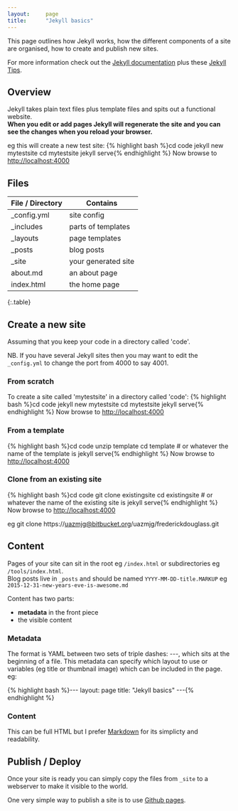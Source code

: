 ```yaml
---
layout:     page
title:      "Jekyll basics"
---
```


This page outlines how Jekyll works, how the different components of a site are organised, how to create and publish new sites.

For more information check out the [Jekyll documentation](https://jekyllrb.com/docs/home/) plus these [Jekyll Tips](http://jekyll.tips/guide/introduction/).



Overview
--------
Jekyll takes plain text files plus template files and spits out a functional website.  
__When you edit or add pages Jekyll will regenerate the site and you can see the changes when you reload your browser.__

eg this will create a new test site:
{% highlight bash %}cd code
jekyll new mytestsite
cd mytestsite
jekyll serve{% endhighlight %}
Now browse to [http://localhost:4000](http://localhost:4000])


Files
-----

| File / Directory | Contains      |
| ------------     | ------------- | 
| _config.yml      | site config   |
| _includes        | parts of templates |
| _layouts         | page templates |
| _posts           | blog posts |
| _site            | your generated site |
| about.md         | an about page |
| index.html       | the home page |
{:.table}

Create a new site
-----------------

Assuming that you keep your code in a directory called 'code'.

NB. If you have several Jekyll sites then you may want to edit the <code>_config.yml</code> to change the port from 4000 to say 4001.

### From scratch

To create a site called 'mytestsite' in a directory called 'code':
{% highlight bash %}cd code
jekyll new mytestsite
cd mytestsite
jekyll serve{% endhighlight %}
Now browse to [http://localhost:4000](http://localhost:4000])

### From a template

{% highlight bash %}cd code
unzip template
cd template 			# or whatever the name of the template is
jekyll serve{% endhighlight %}
Now browse to [http://localhost:4000](http://localhost:4000])


### Clone from an existing site

{% highlight bash %}cd code
git clone existingsite
cd existingsite 		# or whatever the name of the existing site is
jekyll serve{% endhighlight %}
Now browse to [http://localhost:4000](http://localhost:4000])

eg git clone https://uazmjg@bitbucket.org/uazmjg/frederickdouglass.git


Content
-------

Pages of your site can sit in the root eg `/index.html` or subdirectories eg `/tools/index.html`.  
Blog posts live in `_posts` and should be named `YYYY-MM-DD-title.MARKUP` eg `2015-12-31-new-years-eve-is-awesome.md`

Content has two parts:

* __metadata__ in the front piece
* the visible content

### Metadata

The format is YAML between two sets of triple dashes: \-\-\-, which sits at the beginning of a file.
This metadata can specify which layout to use or variables (eg title or thumbnail image) which can be included in the page. eg:

{% highlight bash %}---
layout:     page
title:      "Jekyll basics"
---{% endhighlight %}

### Content

This can be full HTML but I prefer [Markdown](/pages/markdown/) for its simplicty and readability.

Publish / Deploy
----------------

Once your site is ready you can simply copy the files from `_site` to a webserver to make it visible to the world.

One very simple way to publish a site is to use [Github pages](/pages/githubpages/).



